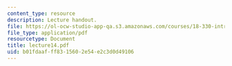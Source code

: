 ```yaml
---
content_type: resource
description: Lecture handout.
file: https://ol-ocw-studio-app-qa.s3.amazonaws.com/courses/18-330-introduction-to-numerical-analysis-spring-2004/b01fdaafff8315602e54e2c3d0d49106_lecture14.pdf
file_type: application/pdf
resourcetype: Document
title: lecture14.pdf
uid: b01fdaaf-ff83-1560-2e54-e2c3d0d49106
---
```

